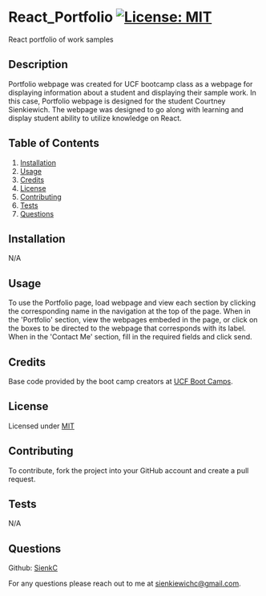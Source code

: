 # React_Portfolio [![License: MIT](https://img.shields.io/badge/License-MIT-blue.svg)](https://opensource.org/license/mit/)
React portfolio of work samples

  ## Description

  Portfolio webpage was created for UCF bootcamp class as a webpage for displaying information about a student and displaying their sample work. In this case, Portfolio webpage is designed for the student Courtney Sienkiewich. The webpage was designed to go along with learning and display student ability to utilize knowledge on React.


  ## Table of Contents

  1. [Installation](#installation)
  2. [Usage](#usage)
  3. [Credits](#credits)
  4. [License](#license)
  5. [Contributing](#contributing)
  6. [Tests](#tests)
  7. [Questions](#questions)


  ## Installation <a id="installation"></a>

  N/A


  ## Usage <a id="usage"></a>

  To use the Portfolio page, load webpage and view each section by clicking the corresponding name in the navigation at the top of the page. When in the 'Portfolio' section, view the webpages embeded in the page, or click on the boxes to be directed to the webpage that corresponds with its label. When in the 'Contact Me' section, fill in the required fields and click send.

  ## Credits <a id="credits"></a>

  Base code provided by the boot camp creators at [UCF Boot Camps](https://bootcamp.ce.ucf.edu/).


  ## License <a id="license"></a>

  Licensed under [MIT](LICENSE)


  ## Contributing <a id="contributing"></a>

  To contribute, fork the project into your GitHub account and create a pull request.


  ## Tests <a id="tests"></a>

  N/A


  ## Questions <a id="questions"></a>

  Github: [SienkC](https://github.com/SienkC)
  
  For any questions please reach out to me at sienkiewichc@gmail.com.
